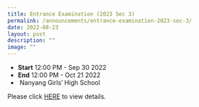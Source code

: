 ```yaml
---
title: Entrance Examination (2023 Sec 3)
permalink: /announcements/entrance-examination-2023-sec-3/
date: 2022-08-23
layout: post
description: ""
image: ""
---
```

*   **Start** 12:00 PM - Sep 30 2022
*   **End** 12:00 PM - Oct 21 2022
*    Nanyang Girls’ High School

  

Please click [HERE](/join-us/as-students/) to view details.